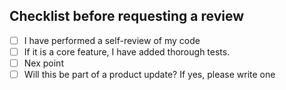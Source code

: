 ## Checklist before requesting a review
- [ ] I have performed a self-review of my code
- [ ] If it is a core feature, I have added thorough tests.
- [ ] Nex point
- [ ] Will this be part of a product update? If yes, please write one 
